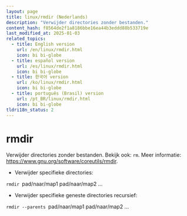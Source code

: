 ```yaml
---
layout: page
title: linux/rmdir (Nederlands)
description: "Verwijder directories zonder bestanden."
content_hash: f8564de2f1a8186bbe16ea44b3eddd88b533719e
last_modified_at: 2025-01-03
related_topics:
  - title: English version
    url: /en/linux/rmdir.html
    icon: bi bi-globe
  - title: español version
    url: /es/linux/rmdir.html
    icon: bi bi-globe
  - title: 한국어 version
    url: /ko/linux/rmdir.html
    icon: bi bi-globe
  - title: português (Brasil) version
    url: /pt_BR/linux/rmdir.html
    icon: bi bi-globe
tldri18n_status: 2
---
```

# rmdir

Verwijder directories zonder bestanden.
Bekijk ook: `rm`.
Meer informatie: <https://www.gnu.org/software/coreutils/rmdir>.

- Verwijder specifieke directories:

`rmdir `<span class="tldr-var badge badge-pill bg-dark-lm bg-white-dm text-white-lm text-dark-dm font-weight-bold">pad/naar/map1 pad/naar/map2 ...</span>

- Verwijder specifieke geneste directories recursief:

`rmdir --parents `<span class="tldr-var badge badge-pill bg-dark-lm bg-white-dm text-white-lm text-dark-dm font-weight-bold">pad/naar/map1 pad/naar/map2 ...</span>
